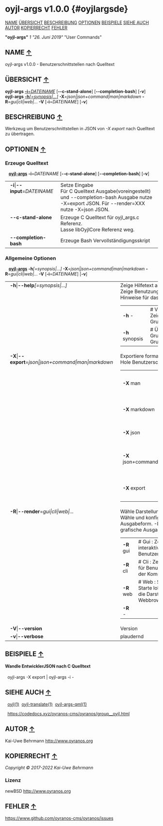 # oyjl\-args v1.0.0 {#oyjlargsde}
<a name="toc"></a>
[NAME](#name) [ÜBERSICHT](#synopsis) [BESCHREIBUNG](#description) [OPTIONEN](#options) [BEISPIELE](#examples) [SIEHE AUCH](#seealso) [AUTOR](#author) [KOPIERRECHT](#copyright) [FEHLER](#bugs) 

<strong>"oyjl-args"</strong> *1* <em>"26. Juni 2019"</em> "User Commands"

<h2>NAME <a href="#toc" name="name">&uarr;</a></h2>

oyjl-args v1.0.0 - Benutzerschnittstellen nach Quelltext

<h2>ÜBERSICHT <a href="#toc" name="synopsis">&uarr;</a></h2>

<strong>oyjl-args</strong> <a href="#input"><strong>-i</strong>=<em>DATEINAME</em></a> [<strong>--c-stand-alone</strong>] [<strong>--completion-bash</strong>] [<strong>-v</strong>]
<br />
<strong>oyjl-args</strong> <a href="#help"><strong>-h</strong><em>[=synopsis|...]</em></a> <strong>-X</strong>=<em>json|json+command|man|markdown</em> <strong>-R</strong>=<em>gui|cli|web|...</em> <strong>-V</strong> [<strong>-i</strong>=<em>DATEINAME</em>] [<strong>-v</strong>]

<h2>BESCHREIBUNG <a href="#toc" name="description">&uarr;</a></h2>

Werkzeug um Benutzerschnittstellen in JSON von *-X export* nach Quelltext zu übertragen.

<h2>OPTIONEN <a href="#toc" name="options">&uarr;</a></h2>

<h3 id="input">Erzeuge Quelltext</h3>

&nbsp;&nbsp; <a href="#synopsis"><strong>oyjl-args</strong></a> <strong>-i</strong>=<em>DATEINAME</em> [<strong>--c-stand-alone</strong>] [<strong>--completion-bash</strong>] [<strong>-v</strong>]

<table style='width:100%'>
 <tr><td style='padding-left:1em;padding-right:1em;vertical-align:top;width:25%'><strong>-i</strong>|<strong>--input</strong>=<em>DATEINAME</em></td> <td>Setze Eingabe<br />Für C Quelltext Ausgabe(voreingestellt) und --completion-bash Ausgabe nutze -X=export JSON. Für --render=XXX nutze -X=json JSON.  </td>
 </tr>
 <tr><td style='padding-left:1em;padding-right:1em;vertical-align:top;width:25%'><strong>--c-stand-alone</strong></td> <td>Erzeuge C Quelltext für oyjl_args.c Referenz.<br />Lasse libOyjlCore Referenz weg.</td> </tr>
 <tr><td style='padding-left:1em;padding-right:1em;vertical-align:top;width:25%'><strong>--completion-bash</strong></td> <td>Erzeuge Bash Vervollständigungsskript</td> </tr>
</table>

<h3 id="help">Allgemeine Optionen</h3>

&nbsp;&nbsp; <a href="#synopsis"><strong>oyjl-args</strong></a> <strong>-h</strong><em>[=synopsis|...]</em> <strong>-X</strong>=<em>json|json+command|man|markdown</em> <strong>-R</strong>=<em>gui|cli|web|...</em> <strong>-V</strong> [<strong>-i</strong>=<em>DATEINAME</em>] [<strong>-v</strong>]

<table style='width:100%'>
 <tr><td style='padding-left:1em;padding-right:1em;vertical-align:top;width:25%'><strong>-h</strong>|<strong>--help</strong><em>[=synopsis|...]</em></td> <td>Zeige Hilfetext an<br />Zeige Benutzungsinformationen und Hinweise für das Werkzeug.
  <table>
   <tr><td style='padding-left:0.5em'><strong>-h</strong> -</td><td># Vollständige Hilfe : Zeige Hilfe für alle Gruppen</td></tr>
   <tr><td style='padding-left:0.5em'><strong>-h</strong> synopsis</td><td># Übersicht : Liste Gruppen - Zeige alle Gruppen mit Syntax</td></tr>
  </table>
  </td>
 </tr>
 <tr><td style='padding-left:1em;padding-right:1em;vertical-align:top;width:25%'><strong>-X</strong>|<strong>--export</strong>=<em>json|json+command|man|markdown</em></td> <td>Exportiere formatierten Text<br />Hole Benutzerschnittstelle als Text
  <table>
   <tr><td style='padding-left:0.5em'><strong>-X</strong> man</td><td># Handbuch : Unix Handbuchseite - Hole Unix Handbuchseite</td></tr>
   <tr><td style='padding-left:0.5em'><strong>-X</strong> markdown</td><td># Markdown : Formatierter Text - Hole formatierten Text</td></tr>
   <tr><td style='padding-left:0.5em'><strong>-X</strong> json</td><td># Json : GUI - Hole Oyjl Json Benutzerschnittstelle</td></tr>
   <tr><td style='padding-left:0.5em'><strong>-X</strong> json+command</td><td># Json + Kommando : GUI + Kommando - Hole Oyjl Json Benutzerschnittstelle mit Kommando</td></tr>
   <tr><td style='padding-left:0.5em'><strong>-X</strong> export</td><td># Export : Alle verfügbaren Daten - Erhalte Daten für Entwickler</td></tr>
  </table>
  </td>
 </tr>
 <tr><td style='padding-left:1em;padding-right:1em;vertical-align:top;width:25%'><strong>-R</strong>|<strong>--render</strong>=<em>gui|cli|web|...</em></td> <td>Wähle Darstellung<br />Wähle und konfiguriere eine Ausgabeform. -R=gui wird eine grafische Ausgabe starten.
  <table>
   <tr><td style='padding-left:0.5em'><strong>-R</strong> gui</td><td># Gui : Zeige UI - Zeige eine interaktive grafische Benutzerschnittstelle.</td></tr>
   <tr><td style='padding-left:0.5em'><strong>-R</strong> cli</td><td># Cli : Zeige UI - Zeige Hilfstext für Benutzerschnittstelle auf der Kommandozeile.</td></tr>
   <tr><td style='padding-left:0.5em'><strong>-R</strong> web</td><td># Web : Starte Web Server - Starte lokalen Web Service für die Darstellung in einem Webbrowser</td></tr>
   <tr><td style='padding-left:0.5em'><strong>-R</strong> -</td>
  </table>
  </td>
 </tr>
 <tr><td style='padding-left:1em;padding-right:1em;vertical-align:top;width:25%'><strong>-V</strong>|<strong>--version</strong></td> <td>Version</td> </tr>
 <tr><td style='padding-left:1em;padding-right:1em;vertical-align:top;width:25%'><strong>-v</strong>|<strong>--verbose</strong></td> <td>plaudernd</td> </tr>
</table>


<h2>BEISPIELE <a href="#toc" name="examples">&uarr;</a></h2>

#### Wandle EntwicklerJSON nach C Quelltext
&nbsp;&nbsp;oyjl-args -X export | oyjl-args -i -

<h2>SIEHE AUCH <a href="#toc" name="seealso">&uarr;</a></h2>

&nbsp;&nbsp;[oyjl](oyjl.html)<a href="oyjl.md">(1)</a>&nbsp;&nbsp;[oyjl-translate](oyjltranslate.html)<a href="oyjltranslate.md">(1)</a>&nbsp;&nbsp;[oyjl-args-qml](oyjlargsqml.html)<a href="oyjlargsqml.md">(1)</a>

&nbsp;&nbsp;<a href="https://codedocs.xyz/oyranos-cms/oyranos/group__oyjl.html">https://codedocs.xyz/oyranos-cms/oyranos/group__oyjl.html</a>

<h2>AUTOR <a href="#toc" name="author">&uarr;</a></h2>

Kai-Uwe Behrmann http://www.oyranos.org

<h2>KOPIERRECHT <a href="#toc" name="copyright">&uarr;</a></h2>

*Copyright © 2017-2022 Kai-Uwe Behrmann*


<a name="license"></a>
### Lizenz
newBSD <a href="http://www.oyranos.org">http://www.oyranos.org</a>

<h2>FEHLER <a href="#toc" name="bugs">&uarr;</a></h2>

<a href="https://www.github.com/oyranos-cms/oyranos/issues">https://www.github.com/oyranos-cms/oyranos/issues</a>

